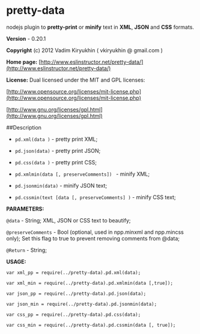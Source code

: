 # pretty-data

nodejs plugin to **pretty-print** or **minify**
text in **XML**, **JSON** and **CSS** formats.

**Version** - 0.20.1

**Copyright** (c) 2012 Vadim Kiryukhin ( vkiryukhin @ gmail.com )

**Home page:** [http://www.eslinstructor.net/pretty-data/](http://www.eslinstructor.net/pretty-data/) 

**License:** Dual licensed under
the MIT and GPL licenses:

[http://www.opensource.org/licenses/mit-license.php](http://www.opensource.org/licenses/mit-license.php)

[http://www.gnu.org/licenses/gpl.html](http://www.gnu.org/licenses/gpl.html)

##Description

* `pd.xml(data )` - pretty print XML; 

* `pd.json(data)` - pretty print JSON; 

* `pd.css(data )` - pretty print CSS; 

* `pd.xmlmin(data [, preserveComments]) ` - minify XML; 

* `pd.jsonmin(data)` - minify JSON text;

* `pd.cssmin(text [data [, preserveComments] )` - minify CSS text; 

**PARAMETERS:**

`@data` - String; XML, JSON or CSS text to beautify; 

`@preserveComments` - Bool (optional, used in npp.minxml and npp.mincss only); 
                       Set this flag to true to prevent removing comments from @data; 

`@Return` - String;


**USAGE:**

`var xml_pp = require(../pretty-data).pd.xml(data); `

`var xml_min = require(../pretty-data).pd.xmlmin(data [,true]);` 

`var json_pp = require(../pretty-data).pd.json(data);` 

`var json_min = require(../pretty-data).pd.jsonmin(data);` 

`var css_pp = require(../pretty-data).pd.css(data); `

`var css_min = require(../pretty-data).pd.cssmin(data [, true]);`


